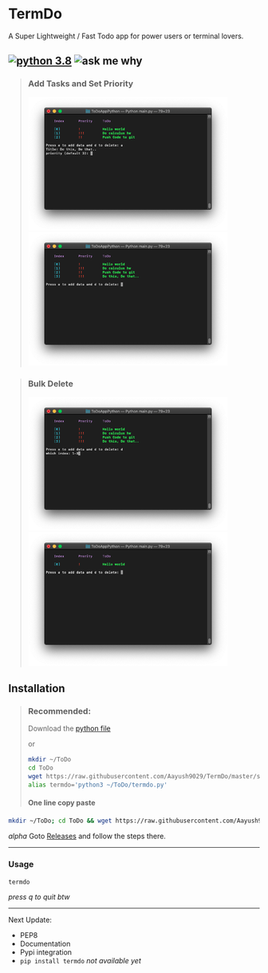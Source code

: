 # TermDo
A Super Lightweight / Fast Todo app for power users or terminal lovers.

##  [![python 3.8](https://img.shields.io/badge/Python-3+-brightred?style=flat-square)](https://www.python.org/)   ![ask me why](https://img.shields.io/badge/TermDo-v1.8-red?style=flat-square)

> ### Add Tasks and Set Priority
> <img src="https://raw.githubusercontent.com/Aayush9029/TermDo/master/imgs/todoApp1.png" width=400px> <img src="https://raw.githubusercontent.com/Aayush9029/TermDo/master/imgs/todoApp2.png"  width=400px>

> ### Bulk Delete 
> <img src="https://raw.githubusercontent.com/Aayush9029/TermDo/master/imgs/todoApp3.png" width=400px> <img src="https://raw.githubusercontent.com/Aayush9029/TermDo/master/imgs/todoApp4.png" width=400px>

## Installation

> ### Recommended:
> Download the [python file](https://raw.githubusercontent.com/Aayush9029/TermDo/master/src/termdo.py)
>
> or 
> 
> ```bash
> mkdir ~/ToDo
> cd ToDo
> wget https://raw.githubusercontent.com/Aayush9029/TermDo/master/src/termdo.py
> alias termdo='python3 ~/ToDo/termdo.py'
> ```
> #### One line copy paste
>
```bash
mkdir ~/ToDo; cd ToDo && wget https://raw.githubusercontent.com/Aayush9029/TermDo/master/src/termdo.py && alias termdo='python3 ~/ToDo/termdo.py';
```

*alpha* Goto [Releases](https://github.com/Aayush9029/TermDo/releases) and follow the steps there.

---

###  Usage
 `termdo`

*press q to quit btw*

---


Next Update: 
  - PEP8
  - Documentation
  - Pypi integration
  - `pip install termdo` *not available yet*
